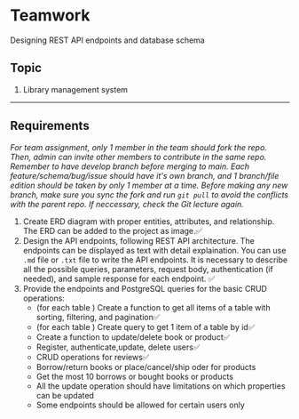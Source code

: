 

# Teamwork
Designing REST API endpoints and database schema

## Topic
1. Library management system
---
## Requirements
*For team assignment, only 1 member in the team should fork the repo. Then, admin can invite other members to contribute in the same repo. Remember to have develop branch before merging to main. Each feature/schema/bug/issue should have it's own branch, and 1 branch/file edition should be taken by only 1 member at a time. Before making any new branch, make sure you sync the fork and run `git pull` to avoid the conflicts with the parent repo. If neccessary, check the Git lecture again.*
1. Create ERD diagram with proper entities, attributes, and relationship. The ERD can be added to the project as image.:white_check_mark:
2. Design the API endpoints, following REST API architecture. The endpoints can be displayed as text with detail explaination. You can use `.md` file or `.txt` file to write the API endpoints. It is necessary to describe all the possible queries, parameters, request body, authentication (if needed), and sample response for each endpoint. :white_check_mark:
4. Provide the endpoints and PostgreSQL queries for the basic CRUD operations:
   - (for each table ) Create a function to get all items of a table with sorting, filtering, and pagination:white_check_mark:
   - (for each table ) Create query to get 1 item of a table by id:white_check_mark:
   - Create a function to update/delete book or product:white_check_mark:
   - Register, authenticate,update, delete users:white_check_mark:
   - CRUD operations for reviews:white_check_mark:
   - Borrow/return books or place/cancel/ship oder for products
   - Get the most 10 borrows or bought books or products
   - All the update operation should have limitations on which properties can be updated
   - Some endpoints should be allowed for certain users only
